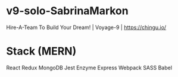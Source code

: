 # v9-solo-SabrinaMarkon
Hire-A-Team To Build Your Dream! | Voyage-9 | https://chingu.io/

# Stack (MERN)
React
Redux
MongoDB
Jest
Enzyme
Express
Webpack
SASS
Babel